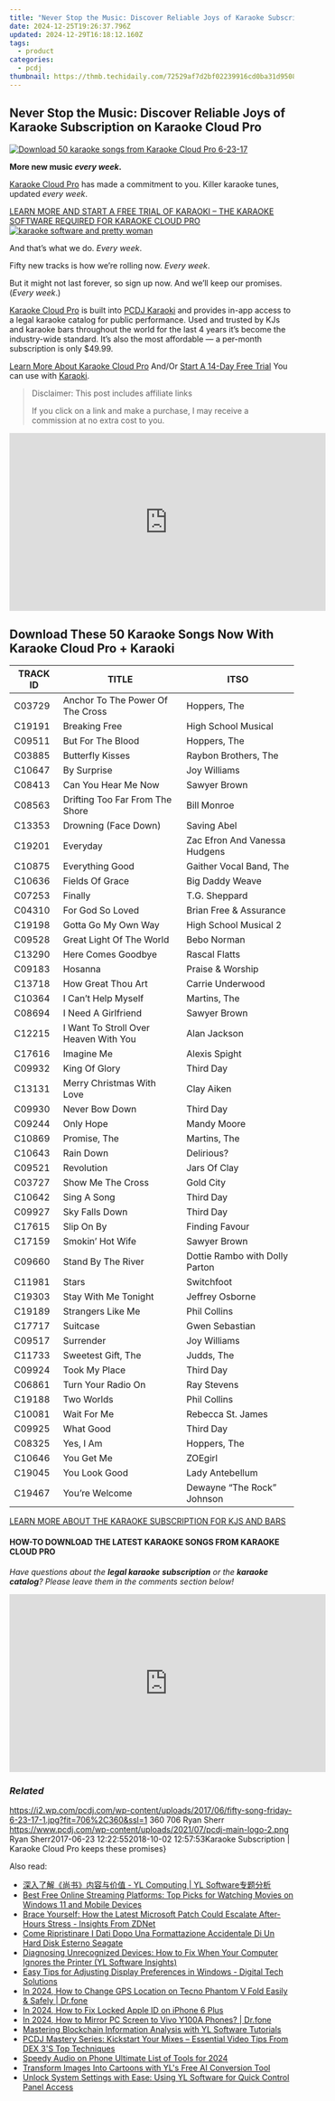 ```yaml
---
title: "Never Stop the Music: Discover Reliable Joys of Karaoke Subscription on Karaoke Cloud Pro"
date: 2024-12-25T19:26:37.796Z
updated: 2024-12-29T16:18:12.160Z
tags:
  - product
categories:
  - pcdj
thumbnail: https://thmb.techidaily.com/72529af7d2bf02239916cd0ba31d950846919ac8ac9ff5b071dc373f5d27eae7.jpg
---
```


## Never Stop the Music: Discover Reliable Joys of Karaoke Subscription on Karaoke Cloud Pro

[![Download 50 karaoke songs from Karaoke Cloud Pro 6-23-17](https://i2.wp.com/pcdj.com/wp-content/uploads/2017/06/fifty-song-friday-6-23-17-1.jpg?resize=706%2C321&ssl=1)](https://i2.wp.com/pcdj.com/wp-content/uploads/2017/06/fifty-song-friday-6-23-17-1.jpg?fit=706%2C360&ssl=1 "Download 50 karaoke songs from Karaoke Cloud Pro 6-23-17")

**More new music _every week_.**

[Karaoke Cloud Pro](https://tools.techidaily.com/pcdj/products/) has made a commitment to you. Killer karaoke tunes, updated _every week_.

[LEARN MORE AND START A FREE TRIAL OF KARAOKI – THE KARAOKE SOFTWARE REQUIRED FOR KARAOKE CLOUD PRO ![karaoke software and pretty woman](https://i1.wp.com/pcdj.com/wp-content/uploads/2015/06/karaokecynthia.jpg?fit=300%2C300&ssl=1 "karaoke software with pretty lady")](https://tools.techidaily.com/pcdj/products/)

And that’s what we do. _Every week_.

Fifty new tracks is how we’re rolling now. _Every week_.

But it might not last forever, so sign up now. And we’ll keep our promises. (_Every week_.)

[Karaoke Cloud Pro](https://tools.techidaily.com/pcdj/products/) is built into [PCDJ Karaoki](https://tools.techidaily.com/pcdj/products/) and provides in-app access to a legal karaoke catalog for public performance. Used and trusted by KJs and karaoke bars throughout the world for the last 4 years it’s become the industry-wide standard. It’s also the most affordable — a per-month subscription is only $49.99.

[Learn More About Karaoke Cloud Pro](https://tools.techidaily.com/pcdj/products/) And/Or [Start A 14-Day Free Trial](https://www.karaokelocker.com/subscription.pl) You can use with [Karaoki](https://tools.techidaily.com/pcdj/products/).

>  Disclaimer: This post includes affiliate links
>
>  If you click on a link and make a purchase, I may receive a commission at no extra cost to you.
>

<!-- affiliate ads begin -->
<iframe width="560" height="315" src="https://www.youtube.com/embed/3koT_-kvbks?si=sQV7FzPiz6GYITrE" title="YouTube video player" frameborder="0" allow="accelerometer; autoplay; clipboard-write; encrypted-media; gyroscope; picture-in-picture; web-share" referrerpolicy="strict-origin-when-cross-origin" allowfullscreen></iframe>
<!-- affiliate ads end -->

## Download These 50 Karaoke Songs Now With Karaoke Cloud Pro + Karaoki

| TRACK ID | TITLE                                 | ITSO                           |
| -------- | ------------------------------------- | ------------------------------ |
| C03729   | Anchor To The Power Of The Cross      | Hoppers, The                   |
| C19191   | Breaking Free                         | High School Musical            |
| C09511   | But For The Blood                     | Hoppers, The                   |
| C03885   | Butterfly Kisses                      | Raybon Brothers, The           |
| C10647   | By Surprise                           | Joy Williams                   |
| C08413   | Can You Hear Me Now                   | Sawyer Brown                   |
| C08563   | Drifting Too Far From The Shore       | Bill Monroe                    |
| C13353   | Drowning (Face Down)                  | Saving Abel                    |
| C19201   | Everyday                              | Zac Efron And Vanessa Hudgens  |
| C10875   | Everything Good                       | Gaither Vocal Band, The        |
| C10636   | Fields Of Grace                       | Big Daddy Weave                |
| C07253   | Finally                               | T.G. Sheppard                  |
| C04310   | For God So Loved                      | Brian Free & Assurance         |
| C19198   | Gotta Go My Own Way                   | High School Musical 2          |
| C09528   | Great Light Of The World              | Bebo Norman                    |
| C13290   | Here Comes Goodbye                    | Rascal Flatts                  |
| C09183   | Hosanna                               | Praise & Worship               |
| C13718   | How Great Thou Art                    | Carrie Underwood               |
| C10364   | I Can’t Help Myself                   | Martins, The                   |
| C08694   | I Need A Girlfriend                   | Sawyer Brown                   |
| C12215   | I Want To Stroll Over Heaven With You | Alan Jackson                   |
| C17616   | Imagine Me                            | Alexis Spight                  |
| C09932   | King Of Glory                         | Third Day                      |
| C13131   | Merry Christmas With Love             | Clay Aiken                     |
| C09930   | Never Bow Down                        | Third Day                      |
| C09244   | Only Hope                             | Mandy Moore                    |
| C10869   | Promise, The                          | Martins, The                   |
| C10643   | Rain Down                             | Delirious?                     |
| C09521   | Revolution                            | Jars Of Clay                   |
| C03727   | Show Me The Cross                     | Gold City                      |
| C10642   | Sing A Song                           | Third Day                      |
| C09927   | Sky Falls Down                        | Third Day                      |
| C17615   | Slip On By                            | Finding Favour                 |
| C17159   | Smokin’ Hot Wife                      | Sawyer Brown                   |
| C09660   | Stand By The River                    | Dottie Rambo with Dolly Parton |
| C11981   | Stars                                 | Switchfoot                     |
| C19303   | Stay With Me Tonight                  | Jeffrey Osborne                |
| C19189   | Strangers Like Me                     | Phil Collins                   |
| C17717   | Suitcase                              | Gwen Sebastian                 |
| C09517   | Surrender                             | Joy Williams                   |
| C11733   | Sweetest Gift, The                    | Judds, The                     |
| C09924   | Took My Place                         | Third Day                      |
| C06861   | Turn Your Radio On                    | Ray Stevens                    |
| C19188   | Two Worlds                            | Phil Collins                   |
| C10081   | Wait For Me                           | Rebecca St. James              |
| C09925   | What Good                             | Third Day                      |
| C08325   | Yes, I Am                             | Hoppers, The                   |
| C10646   | You Get Me                            | ZOEgirl                        |
| C19045   | You Look Good                         | Lady Antebellum                |
| C19467   | You’re Welcome                        | Dewayne “The Rock” Johnson     |

[LEARN MORE ABOUT THE KARAOKE SUBSCRIPTION FOR KJS AND BARS](https://tools.techidaily.com/pcdj/products/)

#### HOW-TO DOWNLOAD THE LATEST KARAOKE SONGS FROM KARAOKE CLOUD PRO

_Have questions about the **legal karaoke** **subscription** or the **karaoke catalog**? Please leave them in the comments section below!_

<!-- affiliate ads begin -->
<iframe width="560" height="315" src="https://www.youtube.com/embed/3C51hzX46eY?si=o5qiDSkT7mXUGm3F" title="YouTube video player" frameborder="0" allow="accelerometer; autoplay; clipboard-write; encrypted-media; gyroscope; picture-in-picture; web-share" referrerpolicy="strict-origin-when-cross-origin" allowfullscreen></iframe>
<!-- affiliate ads end -->

### _Related_

https://i2.wp.com/pcdj.com/wp-content/uploads/2017/06/fifty-song-friday-6-23-17-1.jpg?fit=706%2C360&ssl=1 360 706 Ryan Sherr https://www.pcdj.com/wp-content/uploads/2021/07/pcdj-main-logo-2.png Ryan Sherr2017-06-23 12:22:552018-10-02 12:57:53Karaoke Subscription | Karaoke Cloud Pro keeps these promises}

<ins class="adsbygoogle"
     style="display:block"
     data-ad-format="autorelaxed"
     data-ad-client="ca-pub-7571918770474297"
     data-ad-slot="1223367746"></ins>

<ins class="adsbygoogle"
     style="display:block"
     data-ad-client="ca-pub-7571918770474297"
     data-ad-slot="8358498916"
     data-ad-format="auto"
     data-full-width-responsive="true"></ins>

<span class="atpl-alsoreadstyle">Also read:</span>
<div><ul>
<li><a href="https://discover-amazing.techidaily.com/1732514978791-yl-computing-yl-software/"><u>深入了解《尚书》内容与价值 - YL Computing | YL Software专题分析</u></a></li>
<li><a href="https://solve-outstanding.techidaily.com/best-free-online-streaming-platforms-top-picks-for-watching-movies-on-windows-11-and-mobile-devices/"><u>Best Free Online Streaming Platforms: Top Picks for Watching Movies on Windows 11 and Mobile Devices</u></a></li>
<li><a href="https://win-tricks.techidaily.com/brace-yourself-how-the-latest-microsoft-patch-could-escalate-after-hours-stress-insights-from-zdnet/"><u>Brace Yourself: How the Latest Microsoft Patch Could Escalate After-Hours Stress - Insights From ZDNet</u></a></li>
<li><a href="https://fox-zaraz.techidaily.com/come-ripristinare-i-dati-dopo-una-formattazione-accidentale-di-un-hard-disk-esterno-seagate/"><u>Come Ripristinare I Dati Dopo Una Formattazione Accidentale Di Un Hard Disk Esterno Seagate</u></a></li>
<li><a href="https://discover-amazing.techidaily.com/diagnosing-unrecognized-devices-how-to-fix-when-your-computer-ignores-the-printer-yl-software-insights/"><u>Diagnosing Unrecognized Devices: How to Fix When Your Computer Ignores the Printer (YL Software Insights)</u></a></li>
<li><a href="https://discover-deluxe.techidaily.com/easy-tips-for-adjusting-display-preferences-in-windows-digital-tech-solutions/"><u>Easy Tips for Adjusting Display Preferences in Windows - Digital Tech Solutions</u></a></li>
<li><a href="https://location-social.techidaily.com/in-2024-how-to-change-gps-location-on-tecno-phantom-v-fold-easily-and-safely-drfone-by-drfone-virtual-android/"><u>In 2024, How to Change GPS Location on Tecno Phantom V Fold Easily & Safely | Dr.fone</u></a></li>
<li><a href="https://apple-account.techidaily.com/in-2024-how-to-fix-locked-apple-id-on-iphone-6-plus-by-drfone-ios/"><u>In 2024, How to Fix Locked Apple ID on iPhone 6 Plus</u></a></li>
<li><a href="https://screen-mirror.techidaily.com/in-2024-how-to-mirror-pc-screen-to-vivo-y100a-phones-drfone-by-drfone-android/"><u>In 2024, How to Mirror PC Screen to Vivo Y100A Phones? | Dr.fone</u></a></li>
<li><a href="https://discover-amazing.techidaily.com/mastering-blockchain-information-analysis-with-yl-software-tutorials/"><u>Mastering Blockchain Information Analysis with YL Software Tutorials</u></a></li>
<li><a href="https://discover-amazing.techidaily.com/pcdj-mastery-series-kickstart-your-mixes-essential-video-tips-from-dex-3s-top-techniques/"><u>PCDJ Mastery Series: Kickstart Your Mixes – Essential Video Tips From DEX 3'S Top Techniques</u></a></li>
<li><a href="https://fox-direct.techidaily.com/speedy-audio-on-phone-ultimate-list-of-tools-for-2024/"><u>Speedy Audio on Phone Ultimate List of Tools for 2024</u></a></li>
<li><a href="https://discover-amazing.techidaily.com/transform-images-into-cartoons-with-yls-free-ai-conversion-tool/"><u>Transform Images Into Cartoons with YL's Free AI Conversion Tool</u></a></li>
<li><a href="https://discover-amazing.techidaily.com/unlock-system-settings-with-ease-using-yl-software-for-quick-control-panel-access/"><u>Unlock System Settings with Ease: Using YL Software for Quick Control Panel Access</u></a></li>
</ul></div>

